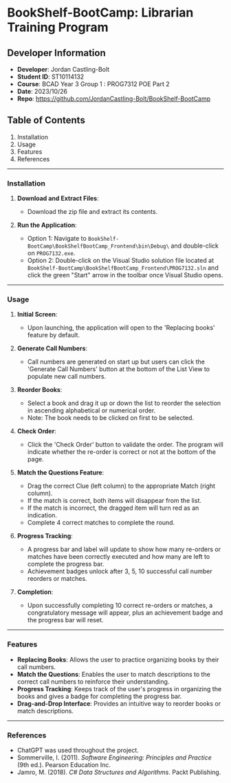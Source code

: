 # BookShelf-BootCamp: Librarian Training Program

## Developer Information
- **Developer**: Jordan Castling-Bolt
- **Student ID**: ST10114132
- **Course**: BCAD Year 3 Group 1 : PROG7312 POE Part 2
- **Date**: 2023/10/26
- **Repo**: https://github.com/JordanCastling-Bolt/BookShelf-BootCamp

## Table of Contents
1. Installation
2. Usage
3. Features
4. References

---

### Installation

1. **Download and Extract Files**: 
    - Download the zip file and extract its contents.

2. **Run the Application**: 
    - Option 1: Navigate to `BookShelf-BootCamp\BookShelfBootCamp_Frontend\bin\Debug\` and double-click on `PROG7132.exe`.
    - Option 2: Double-click on the Visual Studio solution file located at `BookShelf-BootCamp\BookShelfBootCamp_Frontend\PROG7132.sln` and click the green "Start" arrow in the toolbar once Visual Studio opens.

---

### Usage

1. **Initial Screen**: 
    - Upon launching, the application will open to the 'Replacing books' feature by default.

2. **Generate Call Numbers**: 
    - Call numbers are generated on start up but users can click the 'Generate Call Numbers' button at the bottom of the List View to populate new call numbers.

3. **Reorder Books**: 
    - Select a book and drag it up or down the list to reorder the selection in ascending alphabetical or numerical order.
    - Note: The book needs to be clicked on first to be selected.

5. **Check Order**: 
    - Click the 'Check Order' button to validate the order. The program will indicate whether the re-order is correct or not at the bottom of the page.

4. **Match the Questions Feature**: 
    - Drag the correct Clue (left column) to the appropriate Match (right column). 
    - If the match is correct, both items will disappear from the list.
    - If the match is incorrect, the dragged item will turn red as an indication.
    - Complete 4 correct matches to complete the round.

6. **Progress Tracking**: 
    - A progress bar and label will update to show how many re-orders or matches have been correctly executed and how many are left to complete the progress bar.
    - Achievement badges unlock after 3, 5, 10 successful call number reorders or matches.

7. **Completion**: 
    - Upon successfully completing 10 correct re-orders or matches, a congratulatory message will appear, plus an achievement badge and the progress bar will reset.

---

### Features

- **Replacing Books**: Allows the user to practice organizing books by their call numbers.
- **Match the Questions**: Enables the user to match descriptions to the correct call numbers to reinforce their understanding.
- **Progress Tracking**: Keeps track of the user's progress in organizing the books and gives a badge for completing the progress bar.
- **Drag-and-Drop Interface**: Provides an intuitive way to reorder books or match descriptions.

---

### References 

- ChatGPT was used throughout the project.
- Sommerville, I. (2011). *Software Engineering: Principles and Practice* (9th ed.). Pearson Education Inc.
- Jamro, M. (2018). *C# Data Structures and Algorithms*. Packt Publishing.

